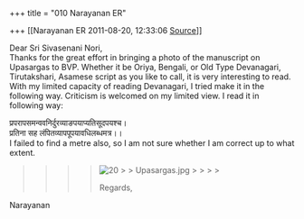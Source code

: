 +++
title = "010 Narayanan ER"

+++
[[Narayanan ER	2011-08-20, 12:33:06 [Source](https://groups.google.com/g/bvparishat/c/Pskm-G9Of7s)]]



Dear Sri Sivasenani Nori,  
Thanks for the great effort in bringing a photo of the manuscript on Upasargas to BVP. Whether it be Oriya, Bengali, or Old Type Devanagari, Tirutakshari, Asamese script as you like to call, it is very interesting to read. With my limited capacity of reading Devanagari, I tried make it in the following way. Criticism is welcomed on my limited view. I read it in following way:  
  
  
प्रपरापसमन्ववनिर्दुरव्याङपयाप्यतिसूदपयश्च।  
प्रतिना सह लंपितव्यापपूपयावधिलब्धमत्र।।  
I failed to find a metre also, so I am not sure whether I am correct up to what extent.  

> 
> > >   
> > > > 
> > > > 
> > > > 
> > > > 
> > > > ![20 > > Upasargas.jpg](https://groups.google.com/group/bvparishat/attach/fa77d61b8f5d1b06/20%20Upasargas.jpg?part=0.1 "20 Upasargas.jpg") > > > > 
> > > > 
> > > > 
> > > > 
> > > > Regards,  
> > 

Narayanan  

  

